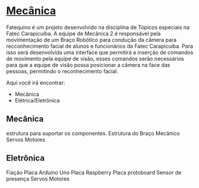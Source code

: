 # [Mecânica](https://fatequino.com.br/construcao-do-fatequino/mecanica/)

Fatequino é um projeto desenvolvido na disciplina de Tópicos especiais na Fatec Carapicuíba. A equipe de Mecânica 2 é responsável pela movimentação de um Braço Robótico para condução da câmera para recconhecimento facial de alunos e funcionários da Fatec Carapicuiba. Para isso será desenvolvida uma interface que permitirá a inserção de comandos de movimento pela equipe de visão, esses comandos serão necessários para que a equipe de visão possa posicionar a câmera na face das pessoas, permitindo o reconhecimento facial.

Aqui você irá encontrar:
- Mecânica
- Elétrica/Eletrônica

## Mecânica


estrutura para suportar os componentes.
Estrutura do Braço Mecânico
Servos Motores

## Eletrônica

Fiação
Placa Arduino Uno
Placa Raspberry
Placa protoboard
Sensor de presença
Servos Motores
